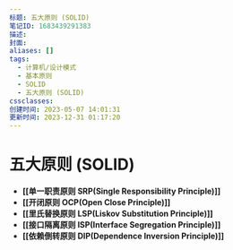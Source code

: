```yaml
---
标题: 五大原则 (SOLID)
笔记ID: 1683439291383
描述: 
封面: 
aliases: []
tags:
  - 计算机/设计模式
  - 基本原则
  - SOLID
  - 五大原则 (SOLID)
cssclasses: 
创建时间: 2023-05-07 14:01:31
更新时间: 2023-12-31 01:17:20
---
```


# 五大原则 (SOLID)

- **[[单一职责原则 SRP(Single Responsibility Principle)]]**
- **[[开闭原则 OCP(Open Close Principle)]]**
- **[[里氏替换原则 LSP(Liskov Substitution Principle)]]**
- **[[接口隔离原则 ISP(Interface Segregation Principle)]]**
- **[[依赖倒转原则 DIP(Dependence Inversion Principle)]]**
